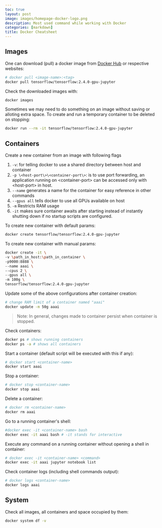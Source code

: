```yaml
---
toc: true
layout: post
image: images/homepage-docker-logo.png
description: Most used command while working with Docker 
categories: [markdown]
title: Docker Cheatsheet
---
```


## Images

One can download (pull) a docker image from [Docker Hub](https://hub.docker.com/) or respective websites:
```bash
# docker pull <image-name>:<tag>
docker pull tensorflow/tensorflow:2.4.0-gpu-jupyter
```

Check the downloaded images with:
```bash
docker images
```

Sometimes we may need to do something on an image without saving or alloting extra space. To create and run a temporary container to be deleted on stopping:
```bash
docker run --rm -it tensorflow/tensorflow:2.4.0-gpu-jupyter 
```

## Containers

Create a new container from an image with following flags
  1. ```-v```: for telling docker to use a shared directory between host and container
  2. ```-p \<host-port\>\<container-port\>```: is to use port forwarding, an application running on \<container-port\> can be accessed only with \<host-port\> in host.
  3. ```--name``` generates a name for the container for easy reference in other commands
  4. ```--gpus all``` tells docker to use all GPUs available on host
  5. ```-m``` Restricts RAM usage
  6. ```-it``` makes sure container awaits after starting instead of instantly shutting down if no startup scripts are configured.
  
To create new container with default params:
```bash
docker create tensorflow/tensorflow:2.4.0-gpu-jupyter 
```

To create new container with manual params:
```bash
docker create -it \
-v \path_in_host:\path_in_container \
-p9000:8888 \
--name aaai \
--cpus 2 \
--gpus all \
-m 100g \
tensorflow/tensorflow:2.4.0-gpu-jupyter
```

Update some of the above configurations after container creation:
```bash
# change RAM limit of a container named "aaai"
docker update -m 50g aaai
```

> Note: In general, changes made to container persist when container is stopped.

Check containers:
```bash
docker ps # shows running containers
docker ps -a # shows all containers
```

Start a container (default script will be executed with this if any):
```bash
# docker start <container-name>
docker start aaai
```

Stop a container:
```bash
# docker stop <container-name> 
docker stop aaai
```

Delete a container:
```bash
# docker rm <container-name>
docker rm aaai
```

Go to a running container's shell:
```bash
#docker exec -it <container-name> bash
docker exec -it aaai bash # -it stands for interactive
```

Execute any command on a running container without opening a shell in container:
```bash
# docker exec -it <container-name> <command>
docker exec -it aaai jupyter notebook list
```

Check container logs (including shell commands output):
```bash
# docker logs <container-name>
docker logs aaai
```

## System

Check all images, all containers and space occupied by them:
```bash
docker system df -v
```